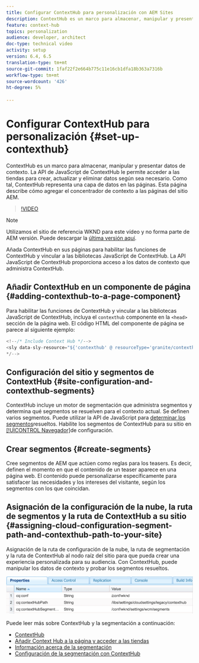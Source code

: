 ```yaml
---
title: Configurar ContextHub para personalización con AEM Sites
description: ContextHub es un marco para almacenar, manipular y presentar datos de contexto. La API de JavaScript de ContextHub le permite acceder a las tiendas para crear, actualizar y eliminar datos según sea necesario. Como tal, ContextHub representa una capa de datos en las páginas. Esta página describe cómo agregar el concentrador de contexto a las páginas del sitio AEM.
feature: context-hub
topics: personalization
audience: developer, architect
doc-type: technical video
activity: setup
version: 6.4, 6.5
translation-type: tm+mt
source-git-commit: 1faf22f2e664b775c11e16cb1dfa18b363a7316b
workflow-type: tm+mt
source-wordcount: '426'
ht-degree: 5%

---
```



# Configurar ContextHub para personalización {#set-up-contexthub}

ContextHub es un marco para almacenar, manipular y presentar datos de contexto. La API de JavaScript de ContextHub le permite acceder a las tiendas para crear, actualizar y eliminar datos según sea necesario. Como tal, ContextHub representa una capa de datos en las páginas. Esta página describe cómo agregar el concentrador de contexto a las páginas del sitio AEM.

>[!VIDEO](https://video.tv.adobe.com/v/23765/?quality=9&learn=on)

>[!NOTE]
>
>Utilizamos el sitio de referencia WKND para este vídeo y no forma parte de AEM versión. Puede descargar la [última versión aquí](https://github.com/adobe/aem-guides-wknd/releases).

Añada ContextHub en sus páginas para habilitar las funciones de ContextHub y vincular a las bibliotecas JavaScript de ContextHub. La API JavaScript de ContextHub proporciona acceso a los datos de contexto que administra ContextHub.

## Añadir ContextHub en un componente de página {#adding-contexthub-to-a-page-component}

Para habilitar las funciones de ContextHub y vincular a las bibliotecas JavaScript de ContextHub, incluya el `contexthub` componente en la `<head>` sección de la página web. El código HTML del componente de página se parece al siguiente ejemplo:

```java
<!--/* Include Context Hub */-->
<sly data-sly-resource="${'contexthub' @ resourceType='granite/contexthub/components/contexthub'}"/>
*/-->
```

## Configuración del sitio y segmentos de ContextHub {#site-configuration-and-contexthub-segments}

ContextHub incluye un motor de segmentación que administra segmentos y determina qué segmentos se resuelven para el contexto actual. Se definen varios segmentos. Puede utilizar la API de JavaScript para [determinar los segmentos](https://helpx.adobe.com/experience-manager/6-5/sites/developing/using/ch-adding.html#DeterminingResolvedContextHubSegments)resueltos. Habilite los segmentos de ContextHub para su sitio en [[!UICONTROL Navegador]](https://docs.adobe.com/content/help/en/experience-manager-cloud-service/implementing/developing/configurations.html)de configuración.

## Crear segmentos {#create-segments}

Cree segmentos de AEM que actúen como reglas para los teasers. Es decir, definen el momento en que el contenido de un teaser aparece en una página web. El contenido puede personalizarse específicamente para satisfacer las necesidades y los intereses del visitante, según los segmentos con los que coincidan.

## Asignación de la configuración de la nube, la ruta de segmentos y la ruta de ContextHub a su sitio {#assigning-cloud-configuration-segment-path-and-contexthub-path-to-your-site}

Asignación de la ruta de configuración de la nube, la ruta de segmentación y la ruta de ContextHub al nodo raíz del sitio para que pueda crear una experiencia personalizada para su audiencia. Con ContextHub, puede manipular los datos de contexto y probar los segmentos resueltos.

![CRXDE Lite](assets/crx-de-properties.png)

Puede leer más sobre ContextHub y la segmentación a continuación:

* [ContextHub](https://helpx.adobe.com/experience-manager/6-5/sites/developing/using/contexthub.html)
* [Añadir Context Hub a la página y acceder a las tiendas](https://helpx.adobe.com/experience-manager/6-5/sites/developing/using/ch-adding.html)
* [Información acerca de la segmentación](https://helpx.adobe.com/experience-manager/6-5/sites/classic-ui-authoring/using/classic-personalization-campaigns-segmentation.html)
* [Configuración de la segmentación con ContextHub](https://helpx.adobe.com/experience-manager/6-5/sites/administering/using/segmentation.html)
